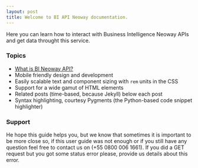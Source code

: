 ```yaml
---
layout: post
title: Welcome to BI API Neoway documentation.
---
```


Here you can learn how to interact with Business Intelligence Neoway APIs and get data throught this service.

### Topics

* [What is BI Neoway API?](apiDocumentation/biteam)
* Mobile friendly design and development
* Easily scalable text and component sizing with `rem` units in the CSS
* Support for a wide gamut of HTML elements
* Related posts (time-based, because Jekyll) below each post
* Syntax highlighting, courtesy Pygments (the Python-based code snippet highlighter)

### Support

He hope this guide helps you, but we know that sometimes it is important to be more close so, if this user guide was not enough or if you still have any question feel free to contact us on (+55 0800 006 1661).
If you did a GET request but you got some status error please, provide us details about this error.

